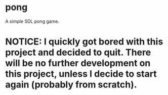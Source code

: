 # pong
A simple SDL pong game.

# NOTICE: I quickly got bored with this project and decided to quit. There will be no further development on this project, unless I decide to start again (probably from scratch).

